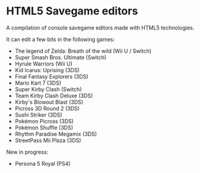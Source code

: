 # HTML5 Savegame editors
A compilation of console savegame editors made with HTML5 technologies.

It can edit a few bits in the following games:
 * The legend of Zelda: Breath of the wild (Wii U / Switch)
 * Super Smash Bros. Ultimate (Switch)
 * Hyrule Warriors (Wii U)
 * Kid Icarus: Uprising (3DS)
 * Final Fantasy Explorers (3DS)
 * Mario Kart 7 (3DS)
 * Super Kirby Clash (Switch)
 * Team Kirby Clash Deluxe (3DS)
 * Kirby's Blowout Blast (3DS)
 * Picross 3D Round 2 (3DS)
 * Sushi Striker (3DS)
 * Pokémon Picross (3DS)
 * Pokémon Shuffle (3DS)
 * Rhythm Paradise Megamix (3DS)
 * StreetPass Mii Plaza (3DS)

New in progress:
 * Persona 5 Royal (PS4)
